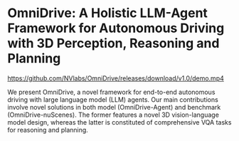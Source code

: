 
# OmniDrive: A Holistic LLM-Agent Framework for Autonomous Driving with 3D Perception, Reasoning and Planning

<!-- ## Introduction -->

https://github.com/NVlabs/OmniDrive/releases/download/v1.0/demo.mp4

We present OmniDrive, a novel framework for end-to-end autonomous driving with large language model (LLM) agents. Our main contributions involve novel solutions in both model (OmniDrive-Agent) and benchmark (OmniDrive-nuScenes). The former features a novel 3D vision-language model design, whereas the latter is constituted of comprehensive VQA tasks for reasoning and planning.
